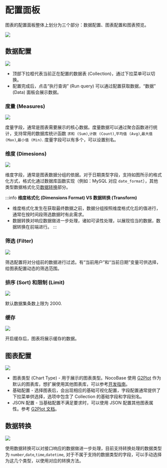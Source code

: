 # 配置面板

图表的配置面板整体上划分为三个部分：数据配置、图表配置和图表预览。

![](https://nocobase-docs.oss-cn-beijing.aliyuncs.com/b397cf9ab751b1652ab7d2de81ec0f11.png)

## 数据配置

![](https://nocobase-docs.oss-cn-beijing.aliyuncs.com/801c019fc92c2fe756d622585b214d6e.png)

- 顶部下拉框代表当前正在配置的数据表 (Collection)，通过下拉菜单可以切换。
- 配置完成后，点击“执行查询” (Run query) 可以通过配置获取数据，“数据” (Data) 面板会展示数据。

### 度量 (Measures)

![](https://nocobase-docs.oss-cn-beijing.aliyuncs.com/35caab4b0dea7c2378e2fe226439aa51.png)

度量字段，通常是图表需要展示的核心数据。度量数据可以通过聚合函数进行统计，支持常用的数据库统计函数 `求和 (Sum)`,`计数 (Count)`,`平均值 (Avg)`,`最大值 (Max)`,`最小值 (Min)`. 度量字段可以有多个，可以设置别名。

### 维度 (Dimesions)

![](https://nocobase-docs.oss-cn-beijing.aliyuncs.com/7d0568757e6d999d67c316c2ff28d8e7.png)

维度字段，通常是图表数据分组的依据。对于日期类型字段，支持如图所示的格式化方式，格式化通过数据库函数实现（例如：MySQL 对应 `date_format`），其他类型数据格式化见[数据转换](#数据转换)部分。

:::info
**维度格式化 (Dimensions Format) VS 数据转换 (Transform)**

- 维度格式化发生在获取最终数据之前，数据分组按照维度格式化后的值进行，通常在按时间段筛选数据时有此需求。
- 数据转换对响应数据做进一步处理，诸如可读性处理，以展现恰当的数据，数据转换在前端进行。
  :::

### 筛选 (Filter)

![](https://nocobase-docs.oss-cn-beijing.aliyuncs.com/42e35ace7a63776f6ba82325975128b5.png)

筛选配置将对分组前的数据进行过滤。有“当前用户”和“当前日期”变量可供选择，给图表配置动态的筛选范围。

### 排序 (Sort) 和限制 (Limit)

![](https://nocobase-docs.oss-cn-beijing.aliyuncs.com/a49a841116b5c9a42fb79d3431257651.png)

默认数据集条数上限为 2000.

### 缓存

![](https://nocobase-docs.oss-cn-beijing.aliyuncs.com/3d1e3f3282384d50bd7be3a580a07c4f.png)

开启缓存后，图表将展示缓存的数据。

## 图表配置

![](https://nocobase-docs.oss-cn-beijing.aliyuncs.com/4b9b518258613b5a8c8d3e3cd7f6f9a8.png)

- 图表类型 (Chart Type) - 用于展示的图表类型。NocoBase 使用 [G2Plot](https://g2plot.antv.antgroup.com/) 作为默认的图表库，想扩展使用其他图表库，可以参考[开发指南](../dev/index.md)。
- 基础配置 - 选择图表后，会出现相应的基础可视化配置，字段配置通常提供了下拉菜单供选择，选项中包含了 Collection 的基础字段和字段别名。
- JSON 配置 - 当基础配置不满足要求时，可以使用 JSON 配置其他图表属性。参考 [G2Plot 文档](https://g2plot.antv.antgroup.com/api/plot-api)。

## 数据转换

![](https://nocobase-docs.oss-cn-beijing.aliyuncs.com/86511c44dd3825bdcc3954d4132cd7a0.png)

使用数据转换可以对接口响应的数据做进一步处理，目前支持转换处理的数据类型为 `number`,`date`,`time`,`datetime`, 对于不属于支持的数据类型的字段，可以手动选择为这几个类型，以使用对应的转换方法。